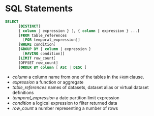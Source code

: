 # SQL Statements

~~~sql
SELECT
      [DISTINCT]
      { column | expression } [, { column | expression } ...]
      [FROM table_references
        [FOR temporal_expression]]
      [WHERE condition]
      [GROUP BY { column | expression }
        [HAVING condition]]
      [LIMIT row_count]
      [OFFSET row_count]
      [ORDER BY column [ ASC | DESC ]
~~~

- *column* a column name from one of the tables in the `FROM` clause.
- *expression* a function or aggregate 
- *table_references* names of datasets, dataset alias or virtual dataset definitions
- *temporal_expression* a date partition limit expression
- *condition* a logical expression to filter returned data
- *row_count* a number representing a number of rows